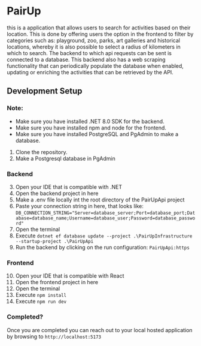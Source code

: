 # PairUp
this is a application that allows users to search for activities based on their location. This is done by offering users the option in the frontend to filter by categories such as: playground, zoo, parks, art galleries and historical locations, whereby it is also possible to select a radius of kilometers in which to search. The backend to which api requests can be sent is connected to a database. This backend also has a web scraping functionality that can periodically populate the database when enabled, updating or enriching the activities that can be retrieved by the API.

## Development Setup
### Note:  
 - Make sure you have installed .NET 8.0 SDK for the backend.
 - Make sure you have installed npm and node for the frontend.
 - Make sure you have installed PostgreSQL and PgAdmin to make a database.

1. Clone the repository.
2. Make a Postgresql database in PgAdmin

### Backend
3. Open your IDE that is compatible with .NET
4. Open the backend project in here
5. Make a .env file locally int the root directory of the PairUpApi project
6. Paste your connection string in here, that looks like: ```DB_CONNECTION_STRING="Server=database_server;Port=database_port;Database=database_name;Username=database_user;Password=database_password"```
7. Open the terminal
8. Execute ```dotnet ef database update --project .\PairUpInfrastructure --startup-project .\PairUpApi```
9. Run the backend by clicking on the run configuration: ```PairUpApi:https```
 
### Frontend
10. Open your IDE that is compatible with React
11. Open the frontend project in here
12. Open the terminal
13. Execute ```npm install```
14. Execute ```npm run dev```

### Completed?
Once you are completed you can reach out to your local hosted application by browsing to ```http://localhost:5173``` 
